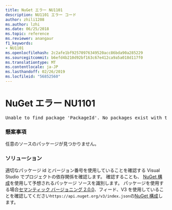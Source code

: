 ```yaml
---
title: NuGet エラー NU1101
description: NU1101 エラー コード
author: zhili1208
ms.author: lzhi
ms.date: 06/25/2018
ms.topic: reference
ms.reviewer: anangaur
f1_keywords:
- NU1101
ms.openlocfilehash: 2c2afe1bf92570976349520acc86bda90a285229
ms.sourcegitcommit: b6efd4b210d92bf163c67e412ca9a5a018d117f0
ms.translationtype: MT
ms.contentlocale: ja-JP
ms.lasthandoff: 02/26/2019
ms.locfileid: "56852560"
---
```

# <a name="nuget-error-nu1101"></a>NuGet エラー NU1101

<pre>Unable to find package 'PackageId'. No packages exist with this id in source(s): 'sourceA', 'sourceB', 'sourceC'</pre>

### <a name="issue"></a>懸案事項
任意のソースのパッケージが見つかりません。

### <a name="solution"></a>ソリューション
適切なパッケージ id とバージョン番号を使用していることを確認する Visual Studio でプロジェクトの依存関係を確認します。 確認することも、 [NuGet 構成](../../consume-packages/Configuring-NuGet-Behavior.md)を使用して予想されるパッケージ ソースを識別します。 パッケージを使用する場合[セマンティック バージョニング 2.0.0](../../reference/package-versioning.md#semantic-versioning-200)、フィード、V3 を使用していることを確認してください`https://api.nuget.org/v3/index.json`の[NuGet 構成](../../consume-packages/Configuring-NuGet-Behavior.md)します。
